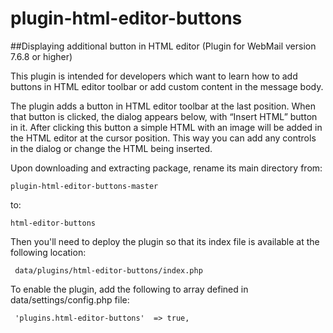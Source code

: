 # plugin-html-editor-buttons
##Displaying additional button in HTML editor (Plugin for WebMail version 7.6.8 or higher)

This plugin is intended for developers which want to learn how to add buttons in HTML editor toolbar or add custom content in the message body.

The plugin adds a button in HTML editor toolbar at the last position. When that button is clicked, the dialog appears below, with “Insert HTML” button in it. After clicking this button a simple HTML with an image will be added in the HTML editor at the cursor position. This way you can add any controls in the dialog or change the HTML being inserted.

Upon downloading and extracting package, rename its main directory from:
```
plugin-html-editor-buttons-master
```
to:
```
html-editor-buttons
```

Then you'll need to deploy the plugin so that its index file is available at the following location:
```
 data/plugins/html-editor-buttons/index.php 
```
 To enable the plugin, add the following to array defined in data/settings/config.php file:
```
 'plugins.html-editor-buttons'  => true, 
```
